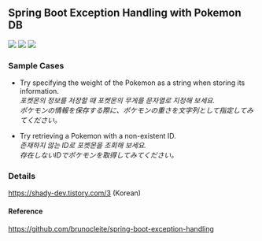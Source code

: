 ## Spring Boot Exception Handling with Pokemon DB


<img src="https://img.shields.io/badge/JAVA-FF4000?style=flat-square&logo=openjdk&logoColor=white"> <img src="https://img.shields.io/badge/SPRING-6DB33F?style=flat-square&logo=spring&logoColor=white"> <img src="https://img.shields.io/badge/HIBERNATE-59666C?style=flat-square&logo=hibernate&logoColor=white">

### Sample Cases

- Try specifying the weight of the Pokemon as a string when storing its information.</br>
  _포켓몬의 정보를 저장할 때 포켓몬의 무게를 문자열로 지정해 보세요._</br>
  _ポケモンの情報を保存する際に、ポケモンの重さを文字列として指定してみてください。_

- Try retrieving a Pokemon with a non-existent ID.</br>
  _존재하지 않는 ID로 포켓몬을 조회해 보세요._ </br>
  _存在しないIDでポケモンを取得してみてください。_

### Details

https://shady-dev.tistory.com/3 (Korean)
  
#### Reference

https://github.com/brunocleite/spring-boot-exception-handling
